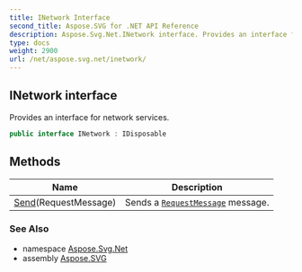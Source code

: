 ```yaml
---
title: INetwork Interface
second_title: Aspose.SVG for .NET API Reference
description: Aspose.Svg.Net.INetwork interface. Provides an interface for network services
type: docs
weight: 2900
url: /net/aspose.svg.net/inetwork/
---
```

## INetwork interface

Provides an interface for network services.

```csharp
public interface INetwork : IDisposable
```

## Methods

| Name | Description |
| --- | --- |
| [Send](../../aspose.svg.net/inetwork/send/)(RequestMessage) | Sends a [`RequestMessage`](../requestmessage/) message. |

### See Also

* namespace [Aspose.Svg.Net](../../aspose.svg.net/)
* assembly [Aspose.SVG](../../)
